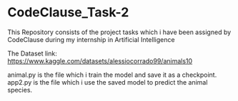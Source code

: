 # CodeClause_Task-2
This Repository consists of the project tasks which i have been assigned by CodeClause during my internship in Artificial Intelligence

The Dataset link: https://www.kaggle.com/datasets/alessiocorrado99/animals10

animal.py is the file which i train the model and save it as a checkpoint.
app2.py is the file which i use the saved model to predict the animal species. 
